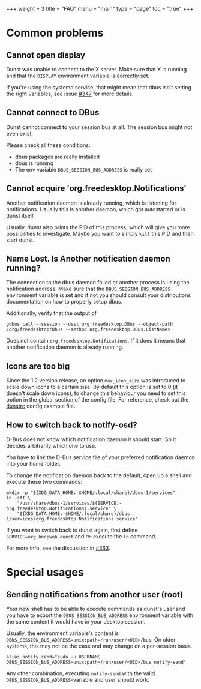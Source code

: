 +++
weight = 3
title = "FAQ"
menu = "main"
type = "page"
toc = "true"
+++

# Common problems

## Cannot open display

Dunst was unable to connect to the X server. Make sure that X is running and that the `DISPLAY` environment variable is correctly set.

If you're using the systemd service, that might mean that dbus isn't setting the right variables, see issue [#347](https://github.com/dunst-project/dunst/issues/347) for more details.

## Cannot connect to DBus

Dunst cannot connect to your session bus at all. The session bus might not even exist.

Please check all these conditions:

- dbus packages are really installed
- dbus is running
- The env variable `DBUS_SESSION_BUS_ADDRESS` is really set

## Cannot acquire 'org.freedesktop.Notifications'

Another notification daemon is already running, which is listening for notifications. Usually this is another daemon, which got autostarted or is dunst itself.

Usually, dunst also prints the PID of this process, which will give you more possibilities to investigate. Maybe you want to simply `kill` this PID and then start dunst.

## Name Lost. Is Another notification daemon running?

The connection to the dbus daemon failed or another process is using the notification address. Make sure that the `DBUS_SESSION_BUS_ADDRESS` environment variable is set and if not you should consult your distributions documentation on how to properly setup dbus.

Additionally, verify that the output of

```
gdbus call --session --dest org.freedesktop.DBus --object-path /org/freedesktop/Dbus --method org.freedesktop.DBus.ListNames
```

Does not contain `org.freedesktop.Notifications`. If it does it means that another notification daemon is already running.

## Icons are too big

Since the 1.2 version release, an option `max_icon_size` was introduced to scale down icons to a certain size. By default this option is set to 0 (it doesn't scale down icons), to change this behaviour you need to set this option in the global section of the config file. For reference, check out the [dunstrc](https://github.com/dunst-project/dunst/blob/master/dunstrc#L159) config example file.

## How to switch back to notify-osd?

D-Bus does not know which notification daemon it should start. So it decides arbitrarily which one to use.

You have to link the D-Bus service file of your preferred notification daemon into your home folder.

To change the notification daemon back to the default, open up a shell and execute these two commands:

```
mkdir -p "${XDG_DATA_HOME:-$HOME/.local/share}/dbus-1/services"
ln -sfT \
    "/usr/share/dbus-1/services/${SERVICE:-org.freedesktop.Notifications}.service" \
    "${XDG_DATA_HOME:-$HOME/.local/share}/dbus-1/services/org.freedesktop.Notifications.service"
```

If you want to switch back to dunst again, first define `SERVICE=org.knopwob.dunst` and re-execute the `ln` command.

For more info, see the discussion in [#363](https://github.com/dunst-project/dunst/issues/363).

# Special usages

## Sending notifications from another user (root)

Your new shell has to be able to execute commands as dunst's user and you have to export the `DBUS_SESSION_BUS_ADDRESS` environment variable with the same content it would have in your desktop session.

Usually, the environment variable's content is `DBUS_SESSION_BUS_ADDRESS=unix:path=/run/user/<UID>/bus`. On older systems, this may not be the case and may change on a per-session basis.

```
alias notify-send="sudo -u USERNAME DBUS_SESSION_BUS_ADDRESS=unix:path=/run/user/<UID>/bus notify-send"
```

Any other combination, executing `notify-send` with the valid `DBUS_SESSION_BUS_ADDRESS`-variable and user should work.
